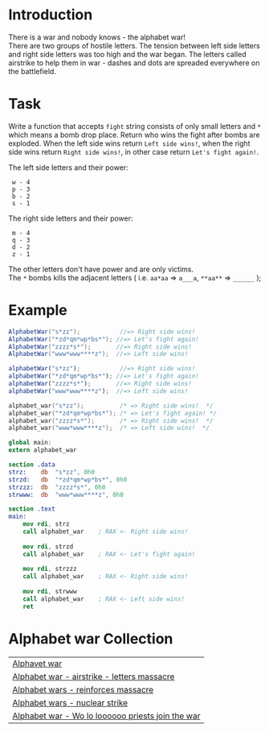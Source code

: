 # Introduction

There is a war and nobody knows - the alphabet war!  
There are two groups of hostile letters. The tension between left side letters and right side letters was too high and the war began. The letters called airstrike to help them in war - dashes and dots are spreaded everywhere on the battlefield.

# Task

Write a function that accepts `fight` string consists of only small letters and `*` which means a bomb drop place. Return who wins the fight after bombs are exploded. When the left side wins return `Left side wins!`, when the right side wins return `Right side wins!`, in other case return `Let's fight again!`.

The left side letters and their power:
```
 w - 4
 p - 3 
 b - 2
 s - 1
```
The right side letters and their power:
```
 m - 4
 q - 3 
 d - 2
 z - 1
```
The other letters don't have power and are only victims.  
The `*` bombs kills the adjacent letters ( i.e. `aa*aa` => `a___a`, `**aa**` => `______` );

# Example

```csharp
AlphabetWar("s*zz");           //=> Right side wins!
AlphabetWar("*zd*qm*wp*bs*"); //=> Let's fight again!
AlphabetWar("zzzz*s*");       //=> Right side wins!
AlphabetWar("www*www****z");  //=> Left side wins!
```
```javascript
alphabetWar("s*zz");           //=> Right side wins!
alphabetWar("*zd*qm*wp*bs*"); //=> Let's fight again!
alphabetWar("zzzz*s*");       //=> Right side wins!
alphabetWar("www*www****z");  //=> Left side wins!
```
```c
alphabet_war("s*zz");          /* => Right side wins!  */
alphabet_war("*zd*qm*wp*bs*"); /* => Let's fight again! */
alphabet_war("zzzz*s*");       /* => Right side wins!  */
alphabet_war("www*www****z");  /* => Left side wins!  */
```
```nasm
global main:
extern alphabet_war

section .data
strz:    db  "s*zz", 0h0
strzd:   db  "*zd*qm*wp*bs*", 0h0
strzzz:  db  "zzzz*s*", 0h0
strwww:  db  "www*www****z", 0h0

section .text
main:
    mov rdi, strz
    call alphabet_war    ; RAX <- Right side wins!
    
    mov rdi, strzd
    call alphabet_war    ; RAX <- Let's fight again!
    
    mov rdi, strzzz
    call alphabet_war    ; RAX <- Right side wins!
    
    mov rdi, strwww
    call alphabet_war    ; RAX <- Left side wins!    
    ret
```

# Alphabet war Collection

<table border="0" cellpadding="0" cellspacing="0">
<tr>
<td ><a href="https://www.codewars.com/kata/59377c53e66267c8f6000027" target="_blank">Alphavet war </a></td>
</tr>
<tr>
<td ><a href="https://www.codewars.com/kata/5938f5b606c3033f4700015a" target="_blank">Alphabet war - airstrike - letters massacre</a></td>
</tr>
<tr>
<td ><a href="https://www.codewars.com/kata/alphabet-wars-reinforces-massacre" target="_blank">Alphabet wars - reinforces massacre</a></td>
</tr>
<tr>
<td ><a href="https://www.codewars.com/kata/59437bd7d8c9438fb5000004" target="_blank">Alphabet wars - nuclear strike</a></td>
</tr>
<tr>
<td ><a href="https://www.codewars.com/kata/59473c0a952ac9b463000064" target="_blank">Alphabet war - Wo lo loooooo priests join the war</a></td>
</tr>
</table>